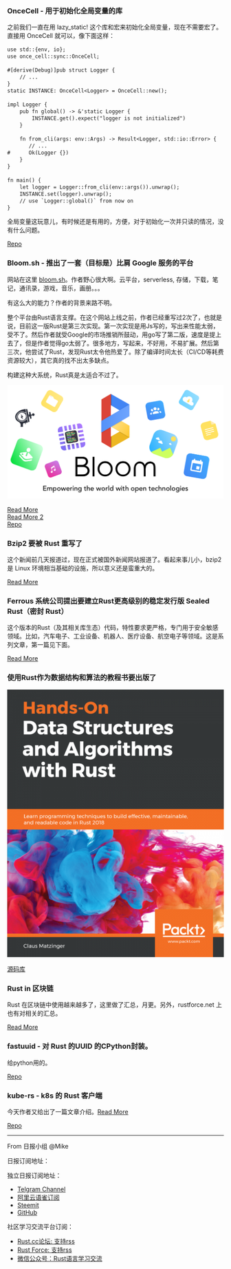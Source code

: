 ### OnceCell - 用于初始化全局变量的库

之前我们一直在用 lazy_static! 这个库和宏来初始化全局变量，现在不需要宏了。直接用 OnceCell 就可以，像下面这样：

```
use std::{env, io};
use once_cell::sync::OnceCell;

#[derive(Debug)]pub struct Logger {
    // ...
}
static INSTANCE: OnceCell<Logger> = OnceCell::new();

impl Logger {
    pub fn global() -> &'static Logger {
        INSTANCE.get().expect("logger is not initialized")
    }

    fn from_cli(args: env::Args) -> Result<Logger, std::io::Error> {
       // ...
#      Ok(Logger {})
    }
}

fn main() {
    let logger = Logger::from_cli(env::args()).unwrap();
    INSTANCE.set(logger).unwrap();
    // use `Logger::global()` from now on
}
```

全局变量这玩意儿，有时候还是有用的，方便，对于初始化一次并只读的情况，没有什么问题。

[Repo](https://github.com/matklad/once_cell)

### Bloom.sh - 推出了一套（目标是）比肩 Google 服务的平台

网站在这里 [bloom.sh](bloom.sh)。作者野心很大啊。云平台，serverless, 存储，下载，笔记，通讯录，游戏，音乐，画册。。。

有这么大的能力？作者的背景来路不明。

整个平台由Rust语言支撑。在这个网站上线之前，作者已经重写过2次了，也就是说，目前这一版Rust是第三次实现。第一次实现是用Js写的，写出来性能太弱，受不了。然后作者就受Google的市场推销所鼓动，用go写了第二版，速度是提上去了，但是作者觉得go太弱了。很多地方，写起来，不好用，不易扩展。然后第三次，他尝试了Rust，发现Rust太令他热爱了。除了编译时间太长（CI/CD等耗费资源较大），其它真的找不出太多缺点。

构建这种大系统，Rust真是太适合不过了。

![img](https://raw.githubusercontent.com/daogangtang/picmaterials/master/kdpcoscvsk231.png)

[Read More](https://www.reddit.com/r/rust/comments/bx5ajg/bloom_a_free_and_open_source_google_in_rust/)  
[Read More 2](https://www.kerkour.fr/blog/bloom-a-free-and-open-source-google/)  
[Repo](https://gitlab.com/bloom42)


### Bzip2 要被 Rust 重写了

这个新闻前几天报道过，现在正式被国外新闻网站报道了。看起来事儿小，bzip2 是 Linux 环境相当基础的设施，所以意义还是蛮重大的。

[Read More](https://www.phoronix.com/scan.php?page=news_item&px=Bzip2-Revival-2019)

### Ferrous 系统公司提出要建立Rust更高级别的稳定发行版 Sealed Rust（密封 Rust）

这个版本的Rust（及其相关库生态）代码，特性要求更严格，专门用于安全敏感领域。比如，汽车电子、工业设备、机器人、医疗设备、航空电子等领域。这是系列文章，第一篇见下面。

[Read More](https://ferrous-systems.com/blog/sealed-rust-the-pitch/)

### 使用Rust作为数据结构和算法的教程书要出版了

![img](https://raw.githubusercontent.com/daogangtang/picmaterials/master/qtwzeminan231.png)

[源码库](https://github.com/PacktPublishing/Hands-On-Data-Structures-and-Algorithms-with-Rust)

### Rust in 区块链

Rust 在区块链中使用越来越多了，这里做了汇总，月更。另外，rustforce.net 上也有对相关的汇总。

[Read More](https://rustinblockchain.org/2019/06/06/rust-in-blockchain/)

### fastuuid - 对 Rust 的UUID 的CPython封装。

给python用的。

[Repo](https://github.com/thedrow/fastuuid)

### kube-rs - k8s 的 Rust 客户端

今天作者又给出了一篇文章介绍。[Read More](https://clux.github.io/probes/post/2019-06-04-towards-a-generic-kube-client/)


[Repo](https://github.com/clux/kube-rs)


---

From 日报小组 @Mike

日报订阅地址：

独立日报订阅地址：
- [Telgram Channel](https://t.me/rust_daily_news )
- [阿里云语雀订阅](https://www.yuque.com/chaosbot/rustnews)
- [Steemit](https://steemit.com/@blackanger)
- [GitHub](https://github.com/RustStudy/rust_daily_news)

社区学习交流平台订阅：
- [Rust.cc论坛: 支持rss](https://rust.cc)
- [Rust Force: 支持rss](https://rustforce.net/)
- [微信公众号：Rust语言学习交流](https://rust.cc/article?id=ed7c9379-d681-47cb-9532-0db97d883f62)







